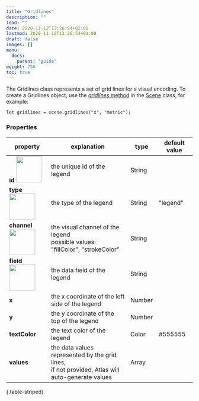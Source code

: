 ```yaml
---
title: "Gridlines"
description: ""
lead: ""
date: 2020-11-12T13:26:54+01:00
lastmod: 2020-11-12T13:26:54+01:00
draft: false
images: []
menu:
  docs:
    parent: "guide"
weight: 750
toc: true
---
```


The Gridlines class represents a set of grid lines for a visual encoding. To create a Gridlines object, use the [_gridlines_ method](../../group/scene/#methods-create-guides) in the [Scene](../../group/scene/) class, for example:

    let gridlines = scene.gridlines("x", "metric");

### Properties
| property |  explanation   | type | default value |
| --- | --- | --- | --- |
|**id** <img width="70px" src="../../readonly.png">| the unique id of the legend | String |  | 
|**type** <img width="70px" src="../../readonly.png"> | the type of the legend | String | "legend" | 
|**channel** <img width="70px" src="../../readonly.png">| the visual channel of the legend<br>possible values: "fillColor", "strokeColor" | String | | 
|**field** <img width="70px" src="../../readonly.png">| the data field of the legend | String | | 
|**x**| the x coordinate of the left side of the legend | Number | | 
|**y**| the y coordinate of the top of the legend | Number | | 
|**textColor**| the text color of the legend | Color | #555555 | 
|**values** | the data values represented by the grid lines,<br>if not provided, Atlas will auto-generate values | Array | | 
{.table-striped}